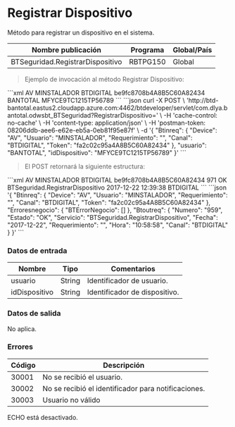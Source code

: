 # Registrar Dispositivo 

Método para registrar un dispositivo en el sistema. 

Nombre publicación | Programa | Global/País 
--------- | ----------- | ----------- 
BTSeguridad.RegistrarDispositivo | RBTPG150 | Global	 

> Ejemplo de invocación al método Registrar Dispositivo: 

<code-group> 
<code-block title="XML" active> 
```xml 
<soapenv:Envelope xmlns:soapenv="http://schemas.xmlsoap.org/soap/envelope/" xmlns:bts="http://uy.com.dlya.bantotal/BTSOA/"> 
   <soapenv:Header/> 
   <soapenv:Body> 
      <bts:BTSeguridad.RegistrarDispositivo> 
         <bts:Btinreq> 
            <bts:Device>AV</bts:Device> 
            <bts:Usuario>MINSTALADOR</bts:Usuario> 
            <bts:Requerimiento/> 
            <bts:Canal>BTDIGITAL</bts:Canal> 
            <bts:Token>be9fc8708b4A8B5C60A82434</bts:Token> 
         </bts:Btinreq> 
         <bts:usuario>BANTOTAL</bts:usuario> 
         <bts:idDispositivo>MFYCE9TC1215TP56789</bts:idDispositivo> 
      </bts:BTSeguridad.RegistrarDispositivo> 
   </soapenv:Body> 
</soapenv:Envelope> 
``` 
</code-block> 

<code-block title="JSON"> 
```json 
curl -X POST \ 
  'http://btd-bantotal.eastus2.cloudapp.azure.com:4462/btdeveloper/servlet/com.dlya.bantotal.odwsbt_BTSeguridad?RegistrarDispositivo=' \ 
  -H 'cache-control: no-cache' \ 
  -H 'content-type: application/json' \ 
  -H 'postman-token: 08206ddb-aee6-e62e-eb5a-0eb81f95e87f' \ 
  -d '{ 
	"Btinreq": { 
		"Device": "AV", 
		"Usuario": "MINSTALADOR", 
		"Requerimiento": "", 
		"Canal": "BTDIGITAL", 
		"Token": "fa2c02c95a4A8B5C60A82434" 
	}, 
    "usuario": "BANTOTAL", 
    "idDispositivo": "MFYCE9TC1215TP56789" 
}' 
``` 
</code-block> 
</code-group> 

> El POST retornará la siguiente estructura: 

<code-group> 
<code-block title="XML" active> 
```xml 
<SOAP-ENV:Envelope xmlns:SOAP-ENV="http://schemas.xmlsoap.org/soap/envelope/" xmlns:xsd="http://www.w3.org/2001/XMLSchema" xmlns:SOAP-ENC="http://schemas.xmlsoap.org/soap/encoding/" xmlns:xsi="http://www.w3.org/2001/XMLSchema-instance"> 
   <SOAP-ENV:Body> 
      <BTSeguridad.RegistrarDispositivoResponse xmlns="http://uy.com.dlya.bantotal/BTSOA/"> 
         <Btinreq> 
            <Device>AV</Device> 
            <Usuario>MINSTALADOR</Usuario> 
            <Requerimiento/> 
            <Canal>BTDIGITAL</Canal> 
            <Token>be9fc8708b4A8B5C60A82434</Token> 
         </Btinreq> 
         <Erroresnegocio></Erroresnegocio> 
         <Btoutreq> 
            <Numero>971</Numero> 
            <Estado>OK</Estado> 
            <Servicio>BTSeguridad.RegistrarDispositivo</Servicio> 
            <Fecha>2017-12-22</Fecha> 
            <Requerimiento/> 
            <Hora>12:39:38</Hora> 
            <Canal>BTDIGITAL</Canal> 
         </Btoutreq> 
      </BTSeguridad.RegistrarDispositivoResponse> 
   </SOAP-ENV:Body> 
</SOAP-ENV:Envelope> 
``` 
</code-block> 

<code-block title="JSON"> 
```json 
'{ 
	"Btinreq": { 
		"Device": "AV", 
		"Usuario": "MINSTALADOR", 
		"Requerimiento": "", 
		"Canal": "BTDIGITAL", 
		"Token": "fa2c02c95a4A8B5C60A82434" 
	}, 
    "Erroresnegocio": { 
        "BTErrorNegocio": [] 
    }, 
    "Btoutreq": { 
        "Numero": "959", 
        "Estado": "OK", 
        "Servicio": "BTSeguridad.RegistrarDispositivo", 
        "Fecha": "2017-12-22", 
        "Requerimiento": "", 
        "Hora": "10:58:58", 
        "Canal": "BTDIGITAL" 
    } 
}' 
``` 
</code-block> 
</code-group> 

### Datos de entrada 

Nombre | Tipo | Comentarios 
--------- | ----------- | ----------- 
usuario |String| Identificador de usuario. 
idDispositivo |String| Identificador de dispositivo. 

### Datos de salida 

No aplica.  

### Errores 

Código | Descripción 
--------- | ----------- 
30001 | No se recibió el usuario. 
30002 | No se recibió el identificador para notificaciones. 
30003 | Usuario no válido 

ECHO está desactivado.
